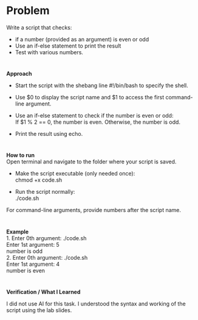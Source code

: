 # Problem 
Write a script that checks:
- if a number (provided as an argument) is even or odd
- Use an if-else statement to print the result
- Test with various numbers.
#
**Approach**
- Start the script with the shebang line #!/bin/bash to specify the shell.

- Use $0 to display the script name and $1 to access the first command-line argument.

- Use an if-else statement to check if the number is even or odd:  
     If $1 % 2 == 0, the number is even.
     Otherwise, the number is odd.

- Print the result using echo.
#
**How to run**  
Open terminal and navigate to the folder where your script is saved.

- Make the script executable (only needed once):  
    chmod +x code.sh


- Run the script normally:  
    ./code.sh

For command-line arguments, provide numbers after the script name.
#
**Example**  
1.
Enter 0th argument: ./code.sh  
Enter 1st argument: 5  
number is odd  
2.
Enter 0th argument: ./code.sh  
Enter 1st argument: 4  
number is even  
#
**Verification / What I Learned**

I did not use AI for this task. I understood the syntax and working of the script using the lab slides.

